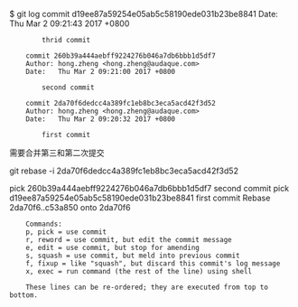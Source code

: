 $ git log
        commit d19ee87a59254e05ab5c58190ede031b23be8841
        Date:   Thu Mar 2 09:21:43 2017 +0800

            thrid commit

        commit 260b39a444aebff9224276b046a7db6bbb1d5df7
        Author: hong.zheng <hong.zheng@audaque.com>
        Date:   Thu Mar 2 09:21:00 2017 +0800

            second commit

        commit 2da70f6dedcc4a389fc1eb8bc3eca5acd42f3d52
        Author: hong.zheng <hong.zheng@audaque.com>
        Date:   Thu Mar 2 09:20:32 2017 +0800

            first commit
 需要合并第三和第二次提交

git rebase -i  2da70f6dedcc4a389fc1eb8bc3eca5acd42f3d52
 
pick 260b39a444aebff9224276b046a7db6bbb1d5df7 second commit 
pick d19ee87a59254e05ab5c58190ede031b23be8841 first commit
        Rebase 2da70f6..c53a850 onto 2da70f6

        Commands:
        p, pick = use commit
        r, reword = use commit, but edit the commit message
        e, edit = use commit, but stop for amending
        s, squash = use commit, but meld into previous commit
        f, fixup = like "squash", but discard this commit's log message
        x, exec = run command (the rest of the line) using shell

        These lines can be re-ordered; they are executed from top to bottom.
